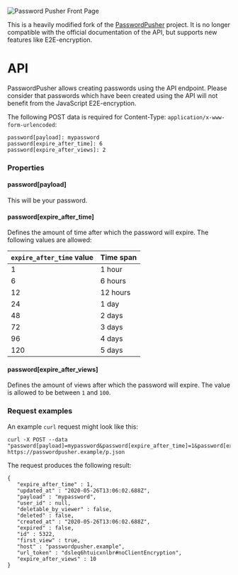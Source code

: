 ![Password Pusher Front Page](https://s3-eu-west-1.amazonaws.com/pwpush/pwpush_logo_2014.png)

This is a heavily modified fork of the [PasswordPusher](https://github.com/pglombardo/PasswordPusher) project.
It is no longer compatible with the official documentation of the API, but supports new features like E2E-encryption.

# API

PasswordPusher allows creating passwords using the API endpoint.
Please consider that passwords which have been created using the API will not benefit from the JavaScript E2E-encryption.

The following POST data is required for Content-Type: `application/x-www-form-urlencoded`:
```
password[payload]: mypassword
password[expire_after_time]: 6
password[expire_after_views]: 2
```

### Properties

#### password[payload]
This will be your password.

#### password[expire_after_time]
Defines the amount of time after which the password will expire.
The following values are allowed:


| `expire_after_time` value  | Time span |
| ------------- | ------------- |
| 1  | 1 hour  |
| 6  | 6 hours  |
| 12  | 12 hours  |
| 24  | 1 day  |
| 48  | 2 days  |
| 72  | 3 days  |
| 96  | 4 days  |
| 120  | 5 days  |

#### password[expire_after_views]
Defines the amount of views after which the password will expire.
The value is allowed to be between `1` and `100`.

### Request examples

An example `curl` request might look like this:
```
curl -X POST --data "password[payload]=mypassword&password[expire_after_time]=1&password[expire_after_views]=10" https://passwordpusher.example/p.json
```

The request produces the following result:
```
{
   "expire_after_time" : 1,
   "updated_at" : "2020-05-26T13:06:02.688Z",
   "payload" : "mypassword",
   "user_id" : null,
   "deletable_by_viewer" : false,
   "deleted" : false,
   "created_at" : "2020-05-26T13:06:02.688Z",
   "expired" : false,
   "id" : 5322,
   "first_view" : true,
   "host" : "passwordpusher.example",
   "url_token" : "dsleq6htuicxnlbr#noClientEncryption",
   "expire_after_views" : 10
}
```
